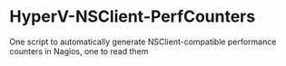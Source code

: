 # HyperV-NSClient-PerfCounters
One script to automatically generate NSClient-compatible performance counters in Nagios, one to read them
